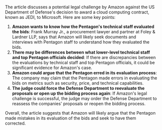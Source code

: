 The article discusses a potential legal challenge by Amazon against the US Department of Defense's decision to award a cloud computing contract, known as JEDI, to Microsoft. Here are some key points:

1. **Amazon wants to know how the Pentagon's technical staff evaluated the bids**: Frank Murray Jr., a procurement lawyer and partner at Foley & Lardner LLP, says that Amazon will likely seek documents and interviews with Pentagon staff to understand how they evaluated the bids.
2. **There may be differences between what lower-level technical staff and top Pentagon officials decided**: If there are discrepancies between the evaluations by technical staff and top Pentagon officials, it could be significant evidence for Amazon's case.
3. **Amazon could argue that the Pentagon erred in its evaluation process**: The company may claim that the Pentagon made errors in evaluating the bids on metrics such as security, price, and technical capabilities.
4. **The judge could force the Defense Department to reevaluate the proposals or open up the bidding process again**: If Amazon's legal challenge is successful, the judge may order the Defense Department to reassess the companies' proposals or reopen the bidding process.

Overall, the article suggests that Amazon will likely argue that the Pentagon made mistakes in its evaluation of the bids and seek to have them corrected.